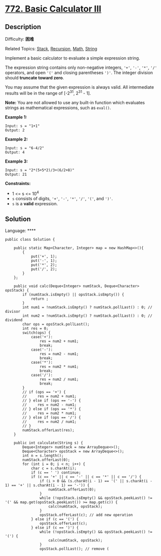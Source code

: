 # [772\. Basic Calculator III](https://leetcode.cn/problems/basic-calculator-iii/)

## Description

Difficulty: **困难**  

Related Topics: [Stack](https://leetcode.cn/tag/stack/), [Recursion](https://leetcode.cn/tag/recursion/), [Math](https://leetcode.cn/tag/math/), [String](https://leetcode.cn/tag/string/)


Implement a basic calculator to evaluate a simple expression string.

The expression string contains only non-negative integers, `'+'`, `'-'`, `'*'`, `'/'` operators, and open `'('` and closing parentheses `')'`. The integer division should **truncate toward zero**.

You may assume that the given expression is always valid. All intermediate results will be in the range of [-2<sup>31</sup>, 2<sup>31</sup> - 1].

**Note:** You are not allowed to use any built-in function which evaluates strings as mathematical expressions, such as `eval()`.

**Example 1:**

```
Input: s = "1+1"
Output: 2
```

**Example 2:**

```
Input: s = "6-4/2"
Output: 4
```

**Example 3:**

```
Input: s = "2*(5+5*2)/3+(6/2+8)"
Output: 21
```

**Constraints:**

*   1 <= s <= 10<sup>4</sup>
*   `s` consists of digits, `'+'`, `'-'`, `'*'`, `'/'`, `'('`, and `')'`.
*   `s` is a **valid** expression.


## Solution

Language: ****

```
public class Solution {
​
    public static Map<Character, Integer> map = new HashMap<>(){
        {
            put('+', 1);
            put('-', 1);
            put('*', 2);
            put('/', 2);
        }
    };
​
    public void calc(Deque<Integer> numStack, Deque<Character> opsStack) {
        if (numStack.isEmpty() || opsStack.isEmpty()) {
            return ;
        }
        int num1 = !numStack.isEmpty() ? numStack.pollLast() : 0; // divisor
        int num2 = !numStack.isEmpty() ? numStack.pollLast() : 0; // dividend
        char ops = opsStack.pollLast();
        int res = 0;
        switch(ops) {
            case('+'):
                res = num2 + num1;
                break;
            case('-'):
                res = num2 - num1;
                break;
            case('*'):
                res = num2 * num1;
                break;
            case('/'):
                res = num2 / num1;
                break;
        }
        // if (ops == '+') {
        //     res = num2 + num1; 
        // } else if (ops == '-') {
        //     res = num2 - num1;
        // } else if (ops == '*') {
        //     res = num2 * num1;
        // } else if (ops == '/') {
        //     res = num2 / num1;
        // }
        numStack.offerLast(res);
    }
​
    public int calculate(String s) {
        Deque<Integer> numStack = new ArrayDeque<>();
        Deque<Character> opsStack = new ArrayDeque<>();
        int n = s.length();
        numStack.offerLast(0);
        for (int i = 0; i < n; i++) {
            char c = s.charAt(i);
            if (c == ' ') continue;
            if (c == '+' || c == '-' || c == '*' || c == '/') {
                if (i > 0 && (s.charAt(i - 1) == '(' || s.charAt(i - 1) == '+' || s.charAt(i - 1) == '-')) {
                    numStack.offerLast(0);
                }
                while (!opsStack.isEmpty() && opsStack.peekLast() != '(' && map.get(opsStack.peekLast()) >= map.get(c)) {
                    calc(numStack, opsStack);
                }
                opsStack.offerLast(c); // add new operation
            } else if (c == '(') {
                opsStack.offerLast(c);
            } else if (c == ')') {
                while (!opsStack.isEmpty() && opsStack.peekLast() != '(') {
                    calc(numStack, opsStack);
                }
                opsStack.pollLast(); // remove (
```
